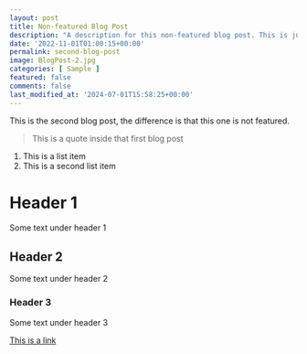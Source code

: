 ```yaml
---
layout: post
title: Non-featured Blog Post
description: "A description for this non-featured blog post. This is just another example with some markdown but isn't highlighted as featured."
date: '2022-11-01T01:00:15+00:00'
permalink: second-blog-post
image: BlogPost-2.jpg
categories: [ Sample ]
featured: false
comments: false 
last_modified_at: '2024-07-01T15:58:25+00:00'
---
```


This is the second blog post, the difference is that this one is not featured.

> This is a quote inside that first blog post

1. This is a list item
2. This is a second list item

# Header 1
Some text under header 1

## Header 2
Some text under header 2

### Header 3
Some text under header 3

[This is a link](https://www.christoc.com)

